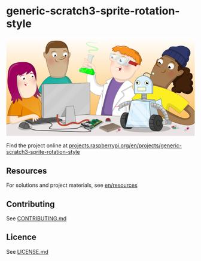 # generic-scratch3-sprite-rotation-style

![generic-scratch3-sprite-rotation-style](banner.png)

Find the project online at [projects.raspberrypi.org/en/projects/generic-scratch3-sprite-rotation-style](https://projects.raspberrypi.org/en/projects/generic-scratch3-sprite-rotation-style)

## Resources
For solutions and project materials, see [en/resources](https://github.com/raspberrypilearning/generic-scratch3-sprite-rotation-style/tree/master/en/resources)

## Contributing
See [CONTRIBUTING.md](CONTRIBUTING.md)

## Licence
 See [LICENSE.md](LICENSE.md)